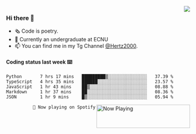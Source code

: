 <img  align="right" src="https://github-readme-stats.vercel.app/api?username=BillChen2K&show_icons=true&count_private=true&hide_title=true">

### Hi there 👋

- 🗞 Code is poetry.
- 🌱 Currently an undergraduate at ECNU
- 📫 You can find me in my Tg Channel [@Hertz2000](https://t.me/Hertz2000).

#### Coding status last week ⌨️

<!--START_SECTION:waka-->
```text
Python       7 hrs 17 mins   █████████▒░░░░░░░░░░░░░░░   37.39 % 
TypeScript   4 hrs 35 mins   ██████░░░░░░░░░░░░░░░░░░░   23.57 % 
JavaScript   1 hr 43 mins    ██▒░░░░░░░░░░░░░░░░░░░░░░   08.88 % 
Markdown     1 hr 37 mins    ██░░░░░░░░░░░░░░░░░░░░░░░   08.36 % 
JSON         1 hr 9 mins     █▒░░░░░░░░░░░░░░░░░░░░░░░   05.94 % 
```
<!--END_SECTION:waka-->


<div>
<a href="https://spotify-now-playing.billchen2k.vercel.app/now-playing?open">
   <img align="right" src="https://spotify-now-playing.billchen2k.vercel.app/now-playing" width="256" height="64" alt="Now Playing">
</a>
</div>

<div>
<p align="right"><code>🎵 Now playing on Spotify</code></p>
</div>

<!--
**BillChen2K/BillChen2K** is a ✨ _special_ ✨ repository because its `README.md` (this file) appears on your GitHub profile.

Here are some ideas to get you started:

- 🔭 I’m currently working on ...
- 🌱 I’m currently learning ...
- 👯 I’m looking to collaborate on ...
- 🤔 I’m looking for help with ...
- 💬 Ask me about ...
- 📫 How to reach me: ...
- 😄 Pronouns: ...
- ⚡ Fun fact: ...
-->
